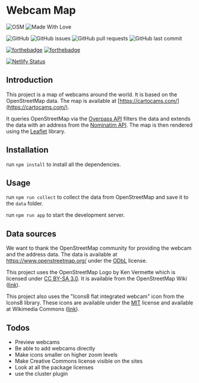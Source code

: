 # Webcam Map

![OSM](https://wiki.openstreetmap.org/w/images/e/e0/Osm_badge.png)
![Made With Love](https://img.shields.io/badge/Made%20With-Love-orange.svg)

![GitHub](https://img.shields.io/github/license/wvanderp/WebcamMap?style=plastic)
![GitHub issues](https://img.shields.io/github/issues-raw/wvanderp/WebcamMap)
![GitHub pull requests](https://img.shields.io/github/issues-pr-raw/wvanderp/webcamMap)
![GitHub last commit](https://img.shields.io/github/last-commit/wvanderp/webcamMap)

[![forthebadge](https://forthebadge.com/images/badges/uses-html.svg)](https://forthebadge.com)
[![forthebadge](https://forthebadge.com/images/badges/uses-git.svg)](https://forthebadge.com)

[![Netlify Status](https://api.netlify.com/api/v1/badges/723c662b-f86b-4d02-be3f-540b94d79b22/deploy-status)](https://app.netlify.com/sites/cartocams/deploys)

## Introduction

This project is a map of webcams around the world. It is based on the OpenStreetMap data. The map is available at [https://cartocams.com/](https://cartocams.com/).

It queries OpenStreetMap via the [Overpass API](https://wiki.openstreetmap.org/wiki/Overpass_API) filters the data and extends the data with an address from the [Nominatim API](https://wiki.openstreetmap.org/wiki/Nominatim). The map is then rendered using the [Leaflet](https://leafletjs.com/) library.

## Installation

run `npm install` to install all the dependencies.

## Usage

run `npm run collect` to collect the data from OpenStreetMap and save it to the `data` folder.

run `npm run app` to start the development server.

## Data sources

We want to thank the OpenStreetMap community for providing the webcam and the address data. The data is available at <https://www.openstreetmap.org/> under the [ODbL](https://creativecommons.org/licenses/by-sa/3.0/) license.

This project uses the OpenStreetMap Logo by Ken Vermette which is licensed under [CC BY-SA 3.0](https://creativecommons.org/licenses/by-sa/3.0/). It is available from the OpenStreetMap Wiki ([link](https://wiki.openstreetmap.org/wiki/File:Public-images-osm_logo.svg)).

This project also uses the "Icons8 flat integrated webcam" icon from the Icons8 library. These icons are available under the [MIT](https://opensource.org/licenses/MIT) license and available at Wikimedia Commons ([link](https://commons.wikimedia.org/wiki/File:Icons8_flat_integrated_webcam.svg)).

## Todos

- Preview webcams
- Be able to add webcams directly
- Make icons smaller on higher zoom levels
- Make Creative Commons license visible on the sites
- Look at all the package licenses
- use the cluster plugin
